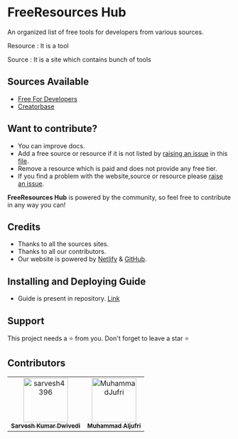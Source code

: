 # FreeResources Hub

An organized list of free tools for developers from various sources.

Resource
: It is a tool

Source
: It is a site which contains bunch of tools


## Sources Available
- [Free For Developers](https://free-for.dev/#/)
- [Creatorbase](https://creatorbase.xyz/)


## Want to contribute?

- You can improve docs.
- Add a free source or resource if it is not listed by [raising an issue](https://github.com/sarvesh4396/freeresourceshub/issues/new) in  this [file](/src/assets/data/0.json).
- Remove a resource which is paid and does not provide any free tier.
- If you find a problem with the website,source or resource please [raise an issue](https://github.com/sarvesh4396/freeresourceshub/issues/new).

**FreeResources Hub** is powered by the community, so feel free to contribute in any way you can!

## Credits

- Thanks to all the sources sites.
- Thanks to all our contributors.
- Our website is powered by [Netlify](https://www.netlify.com/) & [GitHub](https://github.com/).

## Installing and Deploying Guide

- Guide is present in repository.
[Link](https://github.com/sarvesh4396/freeresourceshub/blob/master/Guides/Install.md)

## Support

This project needs a ⭐️ from you. Don't forget to leave a star ⭐️

## Contributors

<!-- readme: contributors -start -->
<table>
<tr>
    <td align="center">
        <a href="https://github.com/sarvesh4396">
            <img src="https://avatars.githubusercontent.com/u/68162479?v=4" width="100;" alt="sarvesh4396"/>
            <br />
            <sub><b>Sarvesh Kumar Dwivedi</b></sub>
        </a>
    </td>
    <td align="center">
        <a href="https://github.com/MuhammadJufri">
            <img src="https://avatars.githubusercontent.com/u/97773130?v=4" width="100;" alt="MuhammadJufri"/>
            <br />
            <sub><b>Muhammad Aljufri</b></sub>
        </a>
    </td></tr>
</table>
<!-- readme: contributors -end -->
